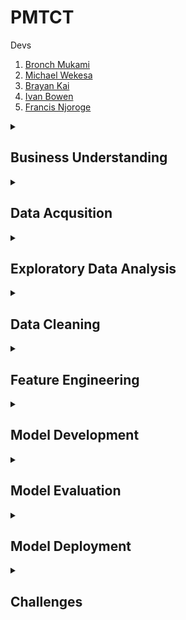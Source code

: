 # PMTCT

Devs
1. [Bronch Mukami](https://github.com/MadeaRiggs)
2. [Michael Wekesa](https://github.com/wekesa360)
3. [Brayan Kai](https://github.com/mwanyumba7)
4. [Ivan Bowen](https://github.com/874bowen)
5. [Francis Njoroge](https://github.com/francis450)

<details> 
    <summary><h2>Business Understanding</h2></summary>
    <h3>I. Background of the study </h3>

-There is a significant challenge in the reporting of PMTCT tests as some facilities do not report these tests which affects the accuracy of estimates of HIV prevalence. This is critical for planning interventions to reduce HIV transmission.

-There are facilities whose DHIS records does not match the DATIM records in both HTS and PMTCT data.

<h3>II. Objectives </h3>

The main objective of this report is to analyze the presented datasets based on the reporting of the PMTCT tests using summary statistics, visualizations, statistical models, and textual explanations. It specifically seeks to:


1. Identify the different data behaviors in our datasets.
2. Understand the relationship between the PMTCT tests reporting and HTS test Reporting, then proceed to advise on the estimates where data gaps are found.
3. Provide a basis and guide the automation of the data cleaning process.
4. Dive deep into the step by step approach taken in the development of  a classification model to assist in the identification of PMTCT sites that do not report tests.

</details>

<details>
  <summary><h2>Data Acqusition</h3></summary>
  <h3>I. Data Sources </h3>
 
-The data for this project was obtained from various health facilities in the country. The data was collected through the Health Information Management System (HIMS) and the District Health Information System (DHIS). These systems are widely used in the healthcare industry to collect, store, and manage patient data.
    
-The dataset used in the analysis consists of a Four xlsx files, where each row represents a test report from a specific facility. 

-Two of the xlsx files contain three sheets from Migori ,Kakamega and Bungoma counties, categorized in their specific counties:

1. PMTC-KSM
    This sheet contains records of all reported HIV/AIDS tests done on pregnant women across different periods of the year 2019 and 2020 in Migori County, Kakamega County and Migori County. 
    
2. HTS_TST
    This file contains  records of all reported HIV/AIDS tests across different periods of time by facilities in Migori County, Kakamega County and Bungoma.
    
-The other two xlsx files differ in that they have test indicators of different counties in one sheet:

1. HTS_comparison21
    
2. PMTCT_comparison21

 <h3>II. Data Acquisition Process</h3>


-Data Gathering: Gathering data from the source systems was the first phase in the data acquisition process. The information was accessed by an allowed user in the Health System who is allowed access to the systems and shared to us in form of an excel format.

-Data Extraction: After the data had been shared with us we gathered it by downloading it to our machines. To make using the data during the data analysis process easier, the data was exported to pandas dataframe .

-Data Cleaning: To make sure the data was of the highest quality and prepared for analysis, the data underwent cleaning before being loaded into the working environment using pandas. Checking the data for duplicates, missing numbers, and inconsistencies was part of the cleaning procedure.

-Data Loading: Following data cleansing, pandas was used to load the data into the working environment. Data frames, a type of pandas data structure that facilitates effective data manipulation and analysis, were used to load the data.

-Data Preparation: The data was further prepared for analysis after it had been imported into the data frames. This required changing column names, eliminating extra columns, and converting the data's data types.

-Data Analysis: When the data had been loaded and formatted, data analysis was the following stage in order to find trends, patterns, and insights. Data visualization, machine learning, and statistical methodologies were all used to accomplish this.

</details>

<details>

<summary><h2>Exploratory Data Analysis</h2></summary>
    
   <h3>I. Introduction</h3>

- Explanation of EDA and its purpose in this project
- The main variable of interest in the data


 <h3>II. EDA Techniques Used</h3>

- Description of the exploratory visualizations used to analyze which facilities do not report their PMTCT tests
- Explanation of data cleaning and preprocessing
- Identification of patterns and relationships
 
 <h3>III. Results of EDA </h3>

- Calculation of errors between DHIS and DATIM data
- Visualizations such as lineplots to examine the number of DHIS and DATIM records of the HTS and PMTCT data reported from different facilities
- Feature selection used to train the model

<h3>IV. Conclusion</h3>

- Outcome of EDA and its usefulness in understanding the data
- Importance of EDA in the development of the classification model

</details>

<details>
    
<summary><h2> Data Cleaning </h2></summary>

   <h3>I. Data Cleaning Process</h3>

1. Identifying and removing null values

2. Extracting data merged in one column

3. Dataset visualizations to identify the relationships between the columns. 

outcomes of the data cleaning process included:
- Acquiring a dataset whose values are distinct per column
- Converting excel files into CSV for easier data manipulation
- Improved data quality by removing errors, inconsistencies, and irrelevant data

<h3>II. Conclusion</h3>
Summarize the importance of data cleaning in ensuring high quality data for analysis and modeling purposes.

</details>

<details>

<summary><h2> Feature Engineering </h2></summary>

<h3>I. Feature Engineering Process </h3>

- Data cleaning and transformation
- Extracting the age and gender data from the Indicator column
- Grouping data according to the facility ID and Period
- Calculating errors and percentage errors between DHIS and DATIM records per facility in HTS data
- Generating the target variable based on the percetage error between DHIS and DATIM records per facility in HTS data

 <h3>II. Features Used</h3>

The dependent variables are:

- 'period'
- 'total_dhis2_value_hts'
- 'total_datim_value_hts'
- 'percentage_difference_hts'
- 'total_dhis2_value_pmtct'
- 'total_datim_value_pmtct’

The target variable is ‘accept’ 

  <h3>III. Conclusion</h3>

- Summary of feature engineering process and features used
- Importance of feature engineering in training classification models

</details>


<details>
  <summary><h2>Model Development</h2></summary>
  
  <h3>I. Model Development</h3>
The project uses a supervised learning approach for model development by providing the machine with labeled data(input data and required output). The computer then learns a model from this data, which can be used to map new input data to the desired output. The model can also classify data into different categories and make predictions on unseen data.

  <h3>II. Justification for Model Used</h3>

The supervised learning ensures accuracy and reliability since the computer is given both the input data and the corresponding desired output. For the model creation, the output is a binary classification model predicting either “yes” or “no”  using the target variable “accept”. The selected machine learning algorithm was the Decision Tree classifier because we are trying to classify between two outputs. We used the sklearn library.

</details>

<details>
  <summary><h2>Model Evaluation</h2></summary>
-The metric used was F1 score which combines precision and recall into a single score to assess the overall performance of the model. It takes into account both precision and recall to give an overall measure of how well the model is performing. Higher F1-score indicates better overall performance of the model.


<h3>I. Results from Different Metric</h3>
    
The model’s training accuracy was 95% which when compared to the y_test dataset, most were a match. The F1 score which was 0.98. This means that the model was good.
    
<h3>II. Justification for Metric Used</h3>
    
   The F1 score combines precision and recall into a single score to assess the overall performance of the model. Higher F1-score indicates better overall performance of the model. It is also used to check if our model is overfitting

</details>
    
<details>
  <summary><h2>Model Deployment</h2></summary>

   <h3>Justification for Deployment method used</h3>
    The following are a number of reasons why we decided to use Microsoft Azure for deployment of our model:
 
  1. Scalable - scale up or scale down of the model proved to be really simple with Azure
  2. Azure provides very useful tools and platforms which are very useful for machine learning workflows
  3. Security - Azure provides a rnage sepreme tools for securing machine learning models which is very valuable for our case.

    The following is the process we used to deploy our machine learning:
     - Prepared the model - this involved saving the model into a pickel file  so that it can be loaded and executed by a web service.
     - Created an azure virtual machine learning workspace - this was to be used to store the model and all related files.
     - Created a scoring script - this was needed to run and load our model, process input data to generate predictions.
     - Built a docker image that included our model, scoring script and any other necessary dependencies.
     - Deployed the model - we deployed the docker image to the deployment target.
     - Tested the deployment to ensure it was working correctly.


</details>
  
<details>
  <summary><h2>Challenges</h2></summary>
Some of the challenges we faced are:
    
1. Unbalanced distribution of PMTCT sites: It's likely that there are far less PMTCT sites than there are sites that report testing. This might lead to a class imbalance issue, in which case our machine learning model might be biased towards the majority class and perform poorly while looking for sites that don't disclose tests.
2. Generalizability: A machine learning model may or may not generalize well to fresh, untried data, even if it performs well on our training data. To make sure that our model is not overfitting to our training data, we must carefully assess its performance on a holdout set of data.

</details>




